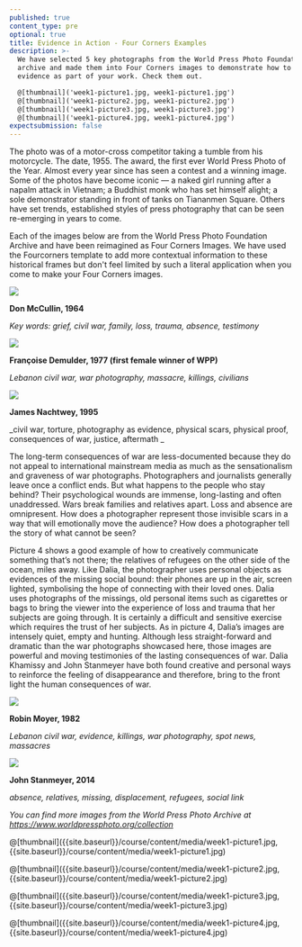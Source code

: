```yaml
---
published: true
content_type: pre
optional: true
title: Evidence in Action - Four Corners Examples
description: >-
  We have selected 5 key photographs from the World Press Photo Foundation
  archive and made them into Four Corners images to demonstrate how to use
  evidence as part of your work. Check them out.

  @[thumbnail]('week1-picture1.jpg, week1-picture1.jpg')
  @[thumbnail]('week1-picture2.jpg, week1-picture2.jpg')
  @[thumbnail]('week1-picture3.jpg, week1-picture3.jpg')
  @[thumbnail]('week1-picture4.jpg, week1-picture4.jpg')
expectsubmission: false
---
```


The photo was of a motor-cross competitor taking a tumble from his motorcycle. The date, 1955. The award, the first ever World Press Photo of the Year.
Almost every year since has seen a contest and a winning image. Some of the photos have become iconic — a naked girl running after a napalm attack in Vietnam; a Buddhist monk who has set himself alight; a sole demonstrator standing in front of tanks on Tiananmen Square. Others have set trends, established styles of press photography that can be seen re-emerging in years to come. 

Each of the images below are from the World Press Photo Foundation Archive and have been reimagined as Four Corners Images. We have used the Fourcorners template to add more contextual information to these historical frames but don't feel limited by such a literal application when you come to make your Four Corners images.


<img src="{{site.baseurl}}/course/content/media/week1-picture1.jpg" data-4c="885126f7-02a8-701f-1c12-7e38205475a5" />

**Don McCullin, 1964**

_Key words: grief, civil war, family, loss, trauma, absence, testimony_


<script type="text/json" data-4c-meta="885126f7-02a8-701f-1c12-7e38205475a5">
{"context":[{"credit":"Don McCullin","src":"http://www.tate.org.uk/art/images/work/AR/AR01183_10.jpg"}],"links":[{"title":"1964: Deaths follow Cyprus truce breach","url":"http://news.bbc.co.uk/onthisday/hi/dates/stories/february/12/newsid_2745000/2745245.stm"}],"backStory":{"text":"The years following Cyprus's independence from British rule in 1960 saw constitutional wrangling and rising tension between the island's Turkish Cypriot and Greek Cypriot communities. This escalated into clashes between rival paramilitary factions. Greece and Turkey became increasingly embroiled in the situation. Greece sent 20,000 troops to the island, while Turkey responded to attacks on Turkish Cypriot areas with air strikes. In 1964 the United Nations sent in peacekeeping troops to support British soldiers manning the so-called \"Green Line\", set up to divide the Greek and Turkish Cypriot sectors of Nicosia.","author":"Don McCullin","magazine":"The Observer / Quick / Life","magazineUrl":"https://www.worldpressphoto.org/collection/photo/1964/world-press-photo-year/don-mccullin","date":"20-03-1964"},"creativeCommons":{"copyright":"Don McCullin © 1964","codeOfEthics":"Entrants to the World Press Photo contest must ensure their pictures provide an accurate and fair representation of the scene they witnessed so the audience is not misled.","description":"Ghaziveram, Cyprus. A Turkish woman mourns her dead husband, a victim of the Cyprus Civil War between Greek Cypriotes and Turkish Cypriotes"}}
</script>

<img src="{{site.baseurl}}/course/content/media/week1-picture5.jpg" data-4c="fe6b0c75-5f40-8ea7-a3c6-0705a3ca1620" />

**Françoise Demulder, 1977 (first female winner of WPP)**

_Lebanon civil war, war photography, massacre, killings, civilians_


<script type="text/json" data-4c-meta="fe6b0c75-5f40-8ea7-a3c6-0705a3ca1620">
{"context":[{"credit":"Don McCullin","src":"http://www.tate.org.uk/art/images/work/AR/AR01217_10.jpg"}],"links":[{"title":"The historiography and the memory of the Lebanese civil war","url":"http://www.sciencespo.fr/mass-violence-war-massacre-resistance/en/document/historiography-and-memory-lebanese-civil-war"},{"title":"LEBANON KARANTINA AFTERMATH","url":"http://www.aparchive.com/metadata/LEBANON-KARANTINA-AFTERMATH/2a5ab63841d296abc29f85edf10fb44c?query=karantina&current=2&orderBy=Relevance&hits=20&referrer=search&search=/search%3Fstartd%3D%26endd%3D%26allFilters%3D%26query%3Dkarantina%26advsearchStartDateFilter%3D%26advsearchEndDateFilter%3D%26searchFilterHdSDFormat%3DAll%26searchFilterDigitized%3DAll%26searchFiltercolorFormat%3DAll%26searchFilteraspectratioFormat%3DAll&allFilters=&productType=IncludedProducts&page=1"}],"backStory":{"text":"The civil war had erupted in 1975 and would last until 1990. Before the war, Lebanon was a multi-sectarian country, where Sunnis, Shias, Maronite Christians, Druze and several other communities lived together in a fragile co-existence. The establishment of the state of Israel, the displacement of hundred thousands of Palestinian refugees to Lebanon, the Cold War with its polarizing influence on Lebanese society, and the arrival in the early 1970s of armed forces of the Palestine Liberation Organization (PLO) all had a disintegrative effect on the country. The civil war started with a series of retaliatory sectarian attacks but would eventually become a long and complicated conflict, which also involved countries from outside Lebanon, including Israel and Syria. When Françoise Demulder came to Amsterdam to receive her World Press Photo of the Year award in 1977, she told the Dutch newspaper Het Vrije Volk that she had gone into the Christian zone on the day the Phalange decided to ‘cleanse’ the neighborhood of Karantina. She explained, “The Christians went from house to house in the Palestinian neighborhood. They shot at everyone there. There were 350 civilians, who ran from their homes crying. Palestinians came out with white flags on their rifles. But the Phalangists kept shooting, not caring who they hit. I had never experienced such a fanatic hatred there before—horrible.” According to Demulder, only the young girl and her child in the background of the image survived the massacre.","author":"Françoise Demulder","magazine":"Commissioned by Gamma","magazineUrl":"https://www.worldpressphoto.org/collection/photo/1977/world-press-photo-year/fran%C3%A7oise-demulder","date":"January 18, 1976"},"creativeCommons":{"copyright":"Françoise Demulder © 1976","codeOfEthics":"Entrants to the World Press Photo contest must ensure their pictures provide an accurate and fair representation of the scene they witnessed so the audience is not misled.","description":"Beirut, Lebanon. A Palestinian woman pleads with a Phalange gunman in the Karantina neighborhood of East Beirut (also known as La Quarantaine). That morning, Phalange militia had attacked and evicted the largely Palestinian refugee population of this district, setting their homes on fire and leaving hundreds dead. The Karantina massacre was one of the many violent incidents marking the first years of the Lebanese civil war"}}
</script>


<img src="{{site.baseurl}}/course/content/media/week1-picture2.jpg" data-4c="51d37272-832f-a854-c46d-27df1de5deb2" />

**James Nachtwey, 1995**

_civil war, torture, photography as evidence, physical scars, physical proof, consequences of war, justice, aftermath 
_

<script type="text/json" data-4c-meta="51d37272-832f-a854-c46d-27df1de5deb2">
{"context":[{"credit":"AFP","src":"https://ichef.bbci.co.uk/news/1024/media/images/74046000/jpg/_74046097_74043193.jpg"}],"links":[{"title":"When the World Turned Its Back: James Nachtwey's Reflections on the Rwandan Genocide","url":"http://time.com/3449593/when-the-world-turned-its-back-james-nachtweys-reflections-on-the-rwandan-genocide/?iid=lb-gal-viewagn#1"}],"backStory":{"text":"Liberated from a nearby Hutu camp, where mainly Tutsis were incarcerated, starved, beaten, and killed, this man did not support the genocide and was thus subjected to the same treatment. Starved and attacked with machetes, he had managed to survive, though he was unable to speak and could barely walk or swallow when this photo was made. The animosity between the Hutu and Tutsi population groups in Rwanda had been simmering for decades. In April 1994, Hutu President Juvénal Habyarimana’s death in a plane crash near the capital of Kigali sparked murderous attacks on the Tutsi minority and Hutu moderates. The situation deteriorated further when the mainly Tutsi rebels of the Rwandan Patriotic Front (RPF) started pushing south from their stronghold in northern Rwanda. A mass exodus of people trying to escape excessive violence was underway by July.","author":"James Natchwey","magazine":"Magnum Photos for Time","magazineUrl":"https://www.worldpressphoto.org/collection/photo/1995/world-press-photo-year/james-nachtwey","date":"June 1, 1994"},"creativeCommons":{"copyright":"James Nachtwey © 1994","codeOfEthics":"Entrants to the World Press Photo contest must ensure their pictures provide an accurate and fair representation of the scene they witnessed so the audience is not misled.","description":"A Hutu man at a Red Cross hospital in Nyanza, Rwanda. His face was mutilated by the Hutu 'Interahamwe' militia, who suspected him of sympathizing with the Tutsi rebels."}}
</script>

The long-term consequences of war are less-documented because they do not appeal to international mainstream media as much as the sensationalism and graveness of war photographs. Photographers and journalists generally leave once a conflict ends. But what happens to the people who stay behind? Their psychological wounds are immense, long-lasting and often unaddressed. Wars break families and relatives apart. Loss and absence are omnipresent. How does a photographer represent those invisible scars in a way that will emotionally move the audience? How does a photographer tell the story of what cannot be seen? 
 
Picture 4 shows a good example of how to creatively communicate something that’s not there; the relatives of refugees on the other side of the ocean, miles away. Like Dalia, the photographer uses personal objects as evidences of the missing social bound: their phones are up in the air, screen lighted, symbolising the hope of connecting with their loved ones. Dalia uses photographs of the missings, old personal items such as cigarettes or bags to bring the viewer into the experience of loss and trauma that her subjects are going through. It is certainly a difficult and sensitive exercise which requires the trust of her subjects. As in picture 4, Dalia’s images are intensely quiet, empty and hunting. Although less straight-forward and dramatic than the war photographs showcased here, those images are powerful and moving testimonies of the lasting consequences of war. Dalia Khamissy and John Stanmeyer have both found creative and personal ways to reinforce the feeling of disappearance and therefore, bring to the front light the human consequences of war.

<img src="{{site.baseurl}}/course/content/media/week1-picture3.jpg" data-4c="aa41a988-e13a-99d9-7c69-a17c3b4b4061" />

**Robin Moyer, 1982**

_Lebanon civil war, evidence, killings, war photography, spot news, massacres_



<script type="text/json" data-4c-meta="aa41a988-e13a-99d9-7c69-a17c3b4b4061">
{"context":[{"credit":"George Azar/ GETTY","src":"http://www.aljazeera.com/mritems/imagecache/mbdxxlarge/mritems/Images/2012/12/11/2012121111221347734_20.jpg"}],"links":[{"title":"Flashback: Sabra and Shatila massacres","url":"http://news.bbc.co.uk/2/hi/middle_east/1779713.stm"}],"backStory":{"text":"The massacre of Palestinian civilians in the Beirut refugee camps of Sabra and Shatila took place between 16 and 18 September 1982 during the Lebanese Civil War. About 150 Lebanese militia fighters killed at least 500 Palestinian civilians, including large numbers of women, children, and the elderly. Estimates of the total death toll range from 500 to 4,000. The armed militia was linked to the Phalange party, allied with the Israeli Defense Force, which at the time occupied Beirut and held the refugee camps under its control.","author":"Robin Moyer","magazine":"Black Star for Time","magazineUrl":"https://www.worldpressphoto.org/collection/photo/1983/world-press-photo-year/robin-moyer","date":"October 18, 1982"},"creativeCommons":{"copyright":"Robin Moyer © 1982","codeOfEthics":"Entrants to the World Press Photo contest must ensure their pictures provide an accurate and fair representation of the scene they witnessed so the audience is not misled","description":"Beirut, Lebanon. Bodies of Palestinian victims after a massacre by Christian Phalange militia lie in the streets of Beirut’s Sabra and Shatila refugee camps."}}
</script>


<img src="{{site.baseurl}}/course/content/media/week1-picture4.jpg" data-4c="1f532292-44e3-3640-23ce-5a911a55edfa" />

**John Stanmeyer, 2014**

_absence, relatives, missing, displacement, refugees, social link_



<script type="text/json" data-4c-meta="1f532292-44e3-3640-23ce-5a911a55edfa">
{"context":[{"credit":"Angelo Tzortzinis AFP","src":"https://cdn-images-1.medium.com/max/800/0*8l7qBItAApXBcdTZ.jpg"}],"links":[{"title":"See How Smartphones Have Become a Lifeline for Refugees","url":"http://time.com/4062120/see-how-smartphones-have-become-a-lifeline-for-refugees/"}],"backStory":{"text":"Impoverished African migrants crowd the night shore of Djibouti city, trying to capture inexpensive cell signals from neighboring Somalia—a tenuous link to relatives abroad. For more than 60,000 years our species has been relying on such intimate social connections to spread across the Earth.","author":"John Stanmeyer","magazine":"VII for National Geographic","magazineUrl":"https://www.worldpressphoto.org/collection/photo/2014/contemporary-issues/john-stanmeyer","date":"February 26, 2013"},"creativeCommons":{"copyright":"John Stanmeyer © 2013","codeOfEthics":"Entrants to the World Press Photo contest must ensure their pictures provide an accurate and fair representation of the scene they witnessed so the audience is not misled","description":"African migrants on the shore of Djibouti City at night raise their phones in an attempt to catch an inexpensive signal from neighboring Somalia—a tenuous link to relatives abroad."}}
</script>


_You can find more images from the World Press Photo Archive at https://www.worldpressphoto.org/collection_

@[thumbnail]({{site.baseurl}}/course/content/media/week1-picture1.jpg, {{site.baseurl}}/course/content/media/week1-picture1.jpg)

@[thumbnail]({{site.baseurl}}/course/content/media/week1-picture2.jpg, {{site.baseurl}}/course/content/media/week1-picture2.jpg)

@[thumbnail]({{site.baseurl}}/course/content/media/week1-picture3.jpg, {{site.baseurl}}/course/content/media/week1-picture3.jpg)

@[thumbnail]({{site.baseurl}}/course/content/media/week1-picture4.jpg, {{site.baseurl}}/course/content/media/week1-picture4.jpg)